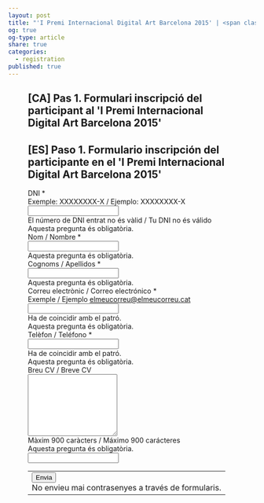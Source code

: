 ```yaml
---
layout: post
title: "'I Premi Internacional Digital Art Barcelona 2015' | <span class='lang-highlight'>[CA]</span> Formulari inscripció del participant / <span class='lang-highlight'>[ES]</span> Formulario inscripción del participante"
og: true
og-type: article
share: true
categories:
  - registration
published: true
---
```


<figure class="no-margin margin-bottom-1">
	<div class="padding-artwork-container">
	<h2><span class="lang-highlight">[CA]</span> Pas 1. Formulari inscripció del participant al 'I Premi Internacional Digital Art Barcelona 2015'</h2>
	<h2><span class="lang-highlight">[ES]</span> Paso 1. Formulario inscripción del participante en el 'I Premi Internacional Digital Art Barcelona 2015'</h2>
		<script type="text/javascript">
		   var submitted=false;
		</script>
		<iframe name="hidden_iframe" id="hidden_iframe"
		style="display:none;" onload="if(submitted)
		{window.location='/gracies/';}">
		</iframe>
		<form action="https://docs.google.com/forms/d/1AQjmKHom5-qLRWAHohIRa76OM418GpUVMsi3tqkEIbg/formResponse" method="POST" id="ss-form" target="hidden_iframe" onsubmit="submitted=true;"><ol role="list" class="ss-question-list" style="padding-left: 0">
		<div class="ss-form-question errorbox-good" role="listitem">
		<div dir="ltr" class="ss-item ss-item-required ss-text"><div class="ss-form-entry">
		<label class="ss-q-item-label" for="entry_1198070130"><div class="ss-q-title">DNI
		<label for="itemView.getDomIdToLabel()" aria-label="(Camp obligatori)"></label>
		<span class="ss-required-asterisk" aria-hidden="true">*</span></div>
		<div class="ss-q-help ss-secondary-text" dir="ltr">Exemple: XXXXXXXX-X / Ejemplo: XXXXXXXX-X</div></label>
		<input type="text" name="entry.1198070130" value="" class="ss-q-short" id="entry_1198070130" dir="auto" aria-label="DNI Exemple: XXXXXXXX-X / Ejemplo: XXXXXXXX-X El número de DNI entrat no és vàlid / Tu DNI no és válido" aria-required="true" required="" pattern="(X|\d{1})\d{7}-\D{1}" title="El n&uacute;mero de DNI entrat no &eacute;s v&agrave;lid / Tu DNI no &eacute;s v&aacute;lido">
		<div class="error-message" id="1982493686_errorMessage">El n&uacute;mero de DNI entrat no &eacute;s v&agrave;lid / Tu DNI no &eacute;s v&aacute;lido</div>
		<div class="required-message">Aquesta pregunta és obligatòria.</div>
		</div></div></div> <div class="ss-form-question errorbox-good" role="listitem">
		<div dir="ltr" class="ss-item ss-item-required ss-text"><div class="ss-form-entry">
		<label class="ss-q-item-label" for="entry_618232805"><div class="ss-q-title">Nom / Nombre
		<label for="itemView.getDomIdToLabel()" aria-label="(Camp obligatori)"></label>
		<span class="ss-required-asterisk" aria-hidden="true">*</span></div>
		<div class="ss-q-help ss-secondary-text" dir="ltr"></div></label>
		<input type="text" name="entry.618232805" value="" class="ss-q-short" id="entry_618232805" dir="auto" aria-label="Nom / Nombre  " aria-required="true" required="" title="">
		<div class="error-message" id="281850308_errorMessage"></div>
		<div class="required-message">Aquesta pregunta és obligatòria.</div>
		</div></div></div> <div class="ss-form-question errorbox-good" role="listitem">
		<div dir="ltr" class="ss-item ss-item-required ss-text"><div class="ss-form-entry">
		<label class="ss-q-item-label" for="entry_808183520"><div class="ss-q-title">Cognoms / Apellidos
		<label for="itemView.getDomIdToLabel()" aria-label="(Camp obligatori)"></label>
		<span class="ss-required-asterisk" aria-hidden="true">*</span></div>
		<div class="ss-q-help ss-secondary-text" dir="ltr"></div></label>
		<input type="text" name="entry.808183520" value="" class="ss-q-short" id="entry_808183520" dir="auto" aria-label="Cognoms / Apellidos  " aria-required="true" required="" title="">
		<div class="error-message" id="961683065_errorMessage"></div>
		<div class="required-message">Aquesta pregunta és obligatòria.</div>
		</div></div></div> <div class="ss-form-question errorbox-good" role="listitem">
		<div dir="ltr" class="ss-item ss-item-required ss-text"><div class="ss-form-entry">
		<label class="ss-q-item-label" for="entry_756232391"><div class="ss-q-title">Correu electrònic / Correo electrónico
		<label for="itemView.getDomIdToLabel()" aria-label="(Camp obligatori)"></label>
		<span class="ss-required-asterisk" aria-hidden="true">*</span></div>
		<div class="ss-q-help ss-secondary-text" dir="ltr">Exemple / Ejemplo <a href="mailto:elmeucorreu@elmeucorreu.cat">elmeucorreu@elmeucorreu.cat</a></div></label>
		<input type="text" name="entry.756232391" value="" class="ss-q-short" id="entry_756232391" dir="auto" aria-label="Correu electrònic / Correo electrónico Exemple / Ejemplo elmeucorreu@elmeucorreu.cat Ha de coincidir amb el patró." aria-required="true" required="" pattern="^[_a-z0-9-]+(.[_a-z0-9-]+)*@[a-z0-9-]+(.[a-z0-9-]+)*(.[a-z]{2,3})$" title="Ha de coincidir amb el patr&oacute;.">
		<div class="error-message" id="1446007873_errorMessage">Ha de coincidir amb el patr&oacute;.</div>
		<div class="required-message">Aquesta pregunta és obligatòria.</div>
		</div></div></div> <div class="ss-form-question errorbox-good" role="listitem">
		<div dir="ltr" class="ss-item ss-item-required ss-text"><div class="ss-form-entry">
		<label class="ss-q-item-label" for="entry_1023385200"><div class="ss-q-title">Telèfon / Teléfono
		<label for="itemView.getDomIdToLabel()" aria-label="(Camp obligatori)"></label>
		<span class="ss-required-asterisk" aria-hidden="true">*</span></div>
		<div class="ss-q-help ss-secondary-text" dir="ltr"></div></label>
		<input type="text" name="entry.1023385200" value="" class="ss-q-short" id="entry_1023385200" dir="auto" aria-label="Telèfon / Teléfono  Ha de coincidir amb el patró." aria-required="true" required="" pattern="^[9|6]{1}([\d]{2}[-]*){3}[\d]{2}$" title="Ha de coincidir amb el patr&oacute;.">
		<div class="error-message" id="304145937_errorMessage">Ha de coincidir amb el patr&oacute;.</div>
		<div class="required-message">Aquesta pregunta és obligatòria.</div>
		</div></div></div> <div class="ss-form-question errorbox-good" role="listitem">
		<div dir="ltr" class="ss-item  ss-paragraph-text"><div class="ss-form-entry">
		<label class="ss-q-item-label" for="entry_646784218"><div class="ss-q-title">Breu CV / Breve CV
		</div>
		<div class="ss-q-help ss-secondary-text" dir="ltr"></div></label>
		<textarea name="entry.646784218" rows="8" cols="0" class="ss-q-long" id="entry_646784218" dir="auto" aria-label="Breu CV / Breve CV  Màxim 900 caràcters / Máximo 900 carácteres"></textarea>
		<div class="error-message" id="1856916672_errorMessage">M&agrave;xim 900 car&agrave;cters / M&aacute;ximo 900 car&aacute;cteres</div>
		<div class="required-message">Aquesta pregunta és obligatòria.</div>
		</div></div></div>
		<input type="hidden" name="draftResponse" value="[,,&quot;-9135145655486883977&quot;]
		">
		<input type="hidden" name="pageHistory" value="0">
		<input type="hidden" name="fbzx" value="-9135145655486883977">
	    <div class="ss-form-entry"><label id="ssTestLabel" for="ssTestValue"></label>
	    <input type="text" name="ssTestValue" value="" id="ssTestValue" /></div>
          <div class="ss-item ss-navigate"><table id="navigation-table"><tbody><tr><td class="ss-form-entry goog-inline-block" id="navigation-buttons" dir="ltr">
          <input type="submit" name="submit" value="Envia" id="ss-submit" class="jfk-button jfk-button-action ">
          <div class="ss-password-warning ss-secondary-text">No envieu mai contrasenyes a través de formularis.</div></td>
          </tr></tbody></table></div></ol></form>
	</div>
</figure>